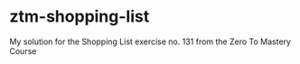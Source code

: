 # ztm-shopping-list
My solution for the Shopping List exercise no. 131 from the Zero To Mastery Course
